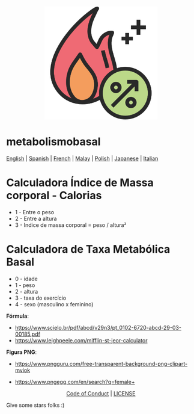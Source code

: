 <p align="center"><img src="./public/images/calcCal.png" alt="metabolismo-basal-icon" width="300px"/></p>

# metabolismobasal

[English](/locales/en-US/README_EN.md) | [Spanish](/locales/es-ES/README_ES.md) | [French](/locales/fr-FR/README_FR.md) | [Malay](/locales/my-MY/README_MS.md) | [Polish](/locales/pl-PL/README_PL.md) | [Japanese](/locales/ja-JP/README_ja.md) | [Italian](/locales/it-IT/README_IT.md)

# Calculadora Índice de Massa corporal - Calorias

- 1 - Entre o peso
- 2 - Entre a altura
- 3 - Indice de massa corporal = peso / altura²

# Calculadora de Taxa Metabólica Basal

- 0 - idade
- 1 - peso
- 2 - altura
- 3 - taxa do exercício
- 4 - sexo (masculino x feminino)

**Fórmula**:

- https://www.scielo.br/pdf/abcd/v29n3/pt_0102-6720-abcd-29-03-00185.pdf
- https://www.leighpeele.com/mifflin-st-jeor-calculator

**Figura PNG**:

- https://www.pngguru.com/free-transparent-background-png-clipart-mviok

- https://www.pngegg.com/en/search?q=female+

<div style="text-align: center;">

[Code of Conduct](CODE_OF_CONDUCT.md) | [LICENSE](LICENSE)

</div>

Give some stars folks :)
